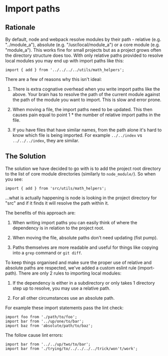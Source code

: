 # Import paths

## Rationale

By default, node and webpack resolve modules by their path - relative (e.g. "../module_a"), absolute (e.g. "/usr/local/module_a") or a core module
(e.g. "module_a"). This works fine for small projects but as a project grows often the directory structure does too. 
With only relative paths provided to resolve local modules you may end up with import paths like this:

```
import { add } from '../../../../utils/math_helpers';
```

There are a few of reasons why this isn't ideal:

1. There is extra cognative overhead when you write import paths like the above. Your brain has to resolve the path of the current module against the path of the module you want to import. This is slow and error prone.

2. When moving a file, the import paths need to be updated. This then causes pain equal to point 1 * the number of relative import paths in the file.

3. If you have files that have similar names, from the path alone it's hard to know which file is being imported. For example `../../index` vs `../../../index`, they are similar.

## The Solution

The solution we have decided to go with is to add the project root directory to the list of core module directories 
(similarly to `node_module/`). So when you see:

```
import { add } from 'src/utils/math_helpers';
```

...what is actually happening is node is looking in the project directory for "src" and if it finds it will resolve the path within it.

The benefits of this approach are:

1. When writing import paths you can easily think of where the dependency is in relation to the project root.

2. When moving the file, absolute paths don't need updating (fist pump).

3. Paths themselves are more readable and useful for things like copying into a `grep` command or `git diff`.

To keep things organised and make sure the proper use of relative and absolute paths are respected, we've added a custom 
eslint rule (import-path). There are only 2 rules to importing local modules:

1. If the dependency is either in a subdirectory or only takes 1 directory step up to resolve, you may use a relative path.

2. For all other circumstances use an absolute path.

For example these import statements pass the lint check:

```
import foo from './path/to/foo';
import bar from '../up/one/to/bar';
import baz from 'absolute/path/to/baz';
```

The follow cause lint errors:

```
import bar from '../../up/two/to/bar';
import bar from './trying/to/../../../../trick/won't/work';
```
